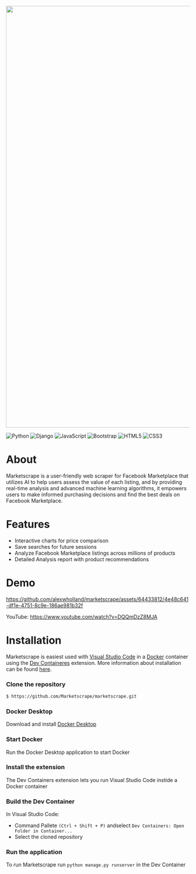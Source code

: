 <p align="center">
  <img width="1152" alt="logo" src="https://user-images.githubusercontent.com/64433812/235738405-51d836e8-6cdc-461d-93aa-e573497dd452.png">
</p>

![Python](https://img.shields.io/badge/python-3670A0?style=for-the-badge&logo=python&logoColor=ffdd54)
![Django](https://img.shields.io/badge/django-%23092E20.svg?style=for-the-badge&logo=django&logoColor=white)
![JavaScript](https://img.shields.io/badge/javascript-%23323330.svg?style=for-the-badge&logo=javascript&logoColor=%23F7DF1E)
![Bootstrap](https://img.shields.io/badge/bootstrap-%23563D7C.svg?style=for-the-badge&logo=bootstrap&logoColor=white)
![HTML5](https://img.shields.io/badge/html5-%23E34F26.svg?style=for-the-badge&logo=html5&logoColor=white)
![CSS3](https://img.shields.io/badge/css3-%231572B6.svg?style=for-the-badge&logo=css3&logoColor=white)

# About
Marketscrape is a user-friendly web scraper for Facebook Marketplace that utilizes AI to help users assess the value of each listing, and by providing real-time analysis and advanced machine learning algorithms, it empowers users to make informed purchasing decisions and find the best deals on Facebook Marketplace.

# Features
- Interactive charts for price comparison
- Save searches for future sessions
- Analyze Facebook Marketplace listings across millions of products
- Detailed Analysis report with product recommendations

# Demo

https://github.com/alexwholland/marketscrape/assets/64433812/4e48c641-df1e-4751-8c9e-186ae981b32f


YouTube: https://www.youtube.com/watch?v=DQQmDzZ8MJA


# Installation
Marketscrape is easiest used with [Visual Studio Code](https://code.visualstudio.com/) in a [Docker](https://www.docker.com/) container using the [Dev Containeres](https://marketplace.visualstudio.com/items?itemName=ms-vscode-remote.remote-containers) extension. More information about installation can be found [here](https://code.visualstudio.com/docs/devcontainers/tutorial).

### Clone the repository
```bash
$ https://github.com/Marketscrape/marketscrape.git
```

### Docker Desktop
Download and install [Docker Desktop](https://www.docker.com/products/docker-desktop/)

### Start Docker
Run the Docker Desktop application to start Docker

### Install the extension
The Dev Containers extension lets you run Visual Studio Code instide a Docker container

### Build the Dev Container
In Visual Studio Code:
- Command Pallete `(Ctrl + Shift + P)` andselect `Dev Containers: Open Folder in Container...`
- Select the cloned repository

### Run the application
To run Marketscrape run `python manage.py runserver` in the Dev Container
